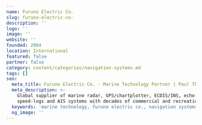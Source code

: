 ```yaml
---
name: Furuno Electric Co.
slug: furuno-electric-co-
description: ''
logo: ''
image: ''
website: ''
founded: 2004
location: International
featured: false
partner: false
category: content/categories/navigation-systems.md
tags: []
seo:
  meta_title: Furuno Electric Co. - Marine Technology Partner | Paul Thames
  meta_description: >-
    Global supplier of marine radar, GPS/chartplotter, ECDIS/INS, echo-sounders,
    speed-logs and AIS systems with decades of commercial and recreational na
  keywords: 'marine technology, furuno electric co., navigation systems'
  og_image: ''
---
```



